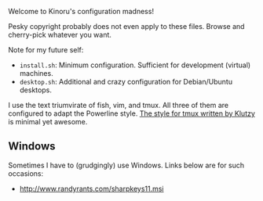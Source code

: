 Welcome to Kinoru's configuration madness!

Pesky copyright probably does not even apply to these files. Browse and cherry-pick whatever you want.

Note for my future self:

- `install.sh`: Minimum configuration. Sufficient for development (virtual) machines.
- `desktop.sh`: Additional and crazy configuration for Debian/Ubuntu desktops.

I use the text triumvirate of fish, vim, and tmux. All three of them are configured to adapt the Powerline style. [The style for tmux written by Klutzy](https://github.com/klutzy/.../blob/master/.tmux.conf) is minimal yet awesome.

## Windows

Sometimes I have to (grudgingly) use Windows. Links below are for such occasions:

- <http://www.randyrants.com/sharpkeys11.msi>
